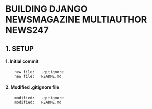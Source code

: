 # BUILDING DJANGO NEWSMAGAZINE MULTIAUTHOR NEWS247


## 1. SETUP

#### 1. Initial commit

        new file:   .gitignore
        new file:   README.md

#### 2. Modified .gitignore file

        modified:   .gitignore
        modified:   README.md
